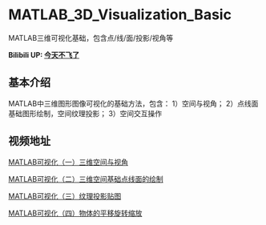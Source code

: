 # MATLAB_3D_Visualization_Basic
MATLAB三维可视化基础，包含点/线/面/投影/视角等

**Bilibili UP: [今天不飞了](https://space.bilibili.com/330337755)**


## 基本介绍
MATLAB中三维图形图像可视化的基础方法，包含：
1）空间与视角；
2）点线面基础图形绘制，空间纹理投影；
3）空间交互操作

## 视频地址


[MATLAB可视化（一）三维空间与视角](https://www.bilibili.com/video/BV1Kv4y1u7Um/?share_source=copy_web)

[MATLAB可视化（二）三维空间基础点线面的绘制](https://www.bilibili.com/video/BV1w94y1d7Lj/?share_source=copy_web)

[MATLAB可视化（三）纹理投影贴图](https://www.bilibili.com/video/BV1Ge4y1R7mz/?share_source=copy_web)

[MATLAB可视化（四）物体的平移旋转缩放](https://www.bilibili.com/video/BV1nF411K7S1/?share_source=copy_web)

